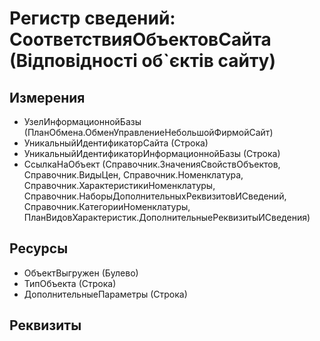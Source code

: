 ﻿# Регистр сведений: СоответствияОбъектовСайта (Відповідності об`єктів сайту)

## Измерения

- УзелИнформационнойБазы (ПланОбмена.ОбменУправлениеНебольшойФирмойСайт)
- УникальныйИдентификаторСайта (Строка)
- УникальныйИдентификаторИнформационнойБазы (Строка)
- СсылкаНаОбъект (Справочник.ЗначенияСвойствОбъектов, Справочник.ВидыЦен, Справочник.Номенклатура, Справочник.ХарактеристикиНоменклатуры, Справочник.НаборыДополнительныхРеквизитовИСведений, Справочник.КатегорииНоменклатуры, ПланВидовХарактеристик.ДополнительныеРеквизитыИСведения)

## Ресурсы

- ОбъектВыгружен (Булево)
- ТипОбъекта (Строка)
- ДополнительныеПараметры (Строка)

## Реквизиты


